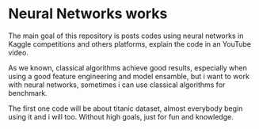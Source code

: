# Neural Networks works
The main goal of this repository is posts codes using neural networks in Kaggle competitions and others platforms, explain the code in an YouTube video.

As we known, classical algorithms achieve good results, especially when using a good feature engineering and model ensamble, but i want to work with neural networks, sometimes i can use classical algorithms for benchmark.

The first one code will be about titanic dataset, almost everybody begin using it and i will too.
Without high goals, just for fun and knowledge.
